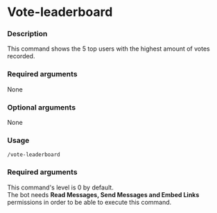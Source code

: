 # Vote-leaderboard

### **Description**

This command shows the 5 top users with the highest amount of votes recorded.

### **Required arguments**

None

### **Optional arguments**

None

### **Usage**

```
/vote-leaderboard
```

### **Required arguments**

This command's level is 0 by default.\
The bot needs **Read Messages, Send Messages and Embed Links** permissions in order to be able to execute this command.
